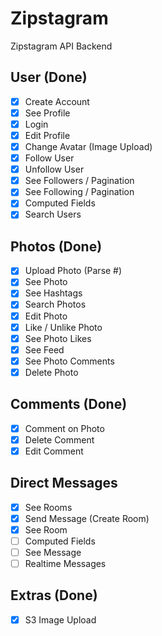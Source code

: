 # Zipstagram

Zipstagram API Backend

## User (Done)

- [X] Create Account
- [X] See Profile
- [X] Login
- [X] Edit Profile
- [X] Change Avatar (Image Upload)
- [X] Follow User
- [X] Unfollow User
- [X] See Followers / Pagination
- [X] See Following / Pagination
- [X] Computed Fields
- [X] Search Users

## Photos (Done)

- [X] Upload Photo (Parse #)
- [X] See Photo
- [X] See Hashtags
- [X] Search Photos
- [X] Edit Photo
- [X] Like / Unlike Photo
- [X] See Photo Likes
- [X] See Feed
- [X] See Photo Comments
- [X] Delete Photo

## Comments (Done)

- [X] Comment on Photo
- [X] Delete Comment
- [X] Edit Comment

## Direct Messages

- [X] See Rooms
- [X] Send Message (Create Room)
- [X] See Room
- [ ] Computed Fields
- [ ] See Message
- [ ] Realtime Messages

## Extras (Done)

- [X] S3 Image Upload